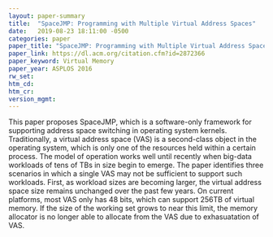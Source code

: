```yaml
---
layout: paper-summary
title:  "SpaceJMP: Programming with Multiple Virtual Address Spaces"
date:   2019-08-23 18:11:00 -0500
categories: paper
paper_title: "SpaceJMP: Programming with Multiple Virtual Address Spaces"
paper_link: https://dl.acm.org/citation.cfm?id=2872366
paper_keyword: Virtual Memory
paper_year: ASPLOS 2016
rw_set: 
htm_cd: 
htm_cr: 
version_mgmt: 
---
```


This paper proposes SpaceJMP, which is a software-only framework for supporting address space switching in operating system
kernels. Traditionally, a virtual address space (VAS) is a second-class object in the operating system, which is only 
one of the resources held within a certain process. The model of operation works well until recently when big-data workloads
of tens of TBs in size begin to emerge. The paper identifies three scenarios in which a single VAS may not be sufficient
to support such workloads. First, as workload sizes are becoming larger, the virtual address space size remains unchanged 
over the past few years. On current platforms, most VAS only has 48 bits, which can support 256TB of virtual memory. If 
the size of the working set grows to near this limit, the memory allocator is no longer able to allocate from the VAS
due to exhasuatation of VAS.